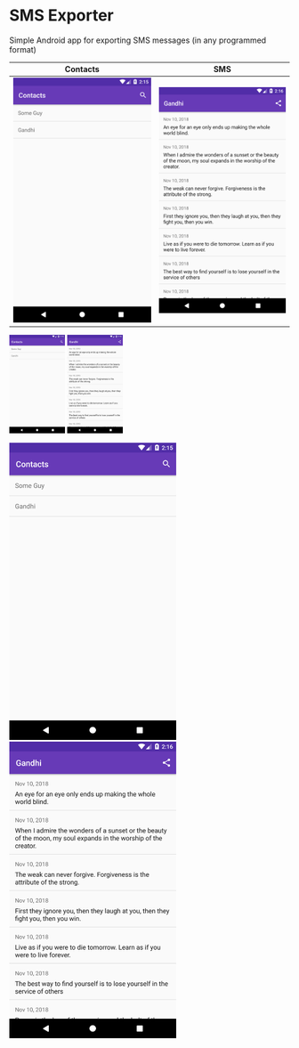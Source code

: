 # SMS Exporter
Simple Android app for exporting SMS messages (in any programmed format)

Contacts             |  SMS
:-------------------------:|:-------------------------:
![image text](https://raw.githubusercontent.com/gilmaimon/SMS-Exporter/master/Screenshot_contacts.png) | ![image text](https://raw.githubusercontent.com/gilmaimon/SMS-Exporter/master/Screenshot_sms.png)

<p float="left">
  <img src="https://raw.githubusercontent.com/gilmaimon/SMS-Exporter/master/Screenshot_contacts.png" width="100" />
  <img src="https://raw.githubusercontent.com/gilmaimon/SMS-Exporter/master/Screenshot_sms.png" width="100" /> 
</p>

<img src="https://raw.githubusercontent.com/gilmaimon/SMS-Exporter/master/Screenshot_contacts.png" width="300"/> <img src="https://raw.githubusercontent.com/gilmaimon/SMS-Exporter/master/Screenshot_sms.png" width="300"/>
